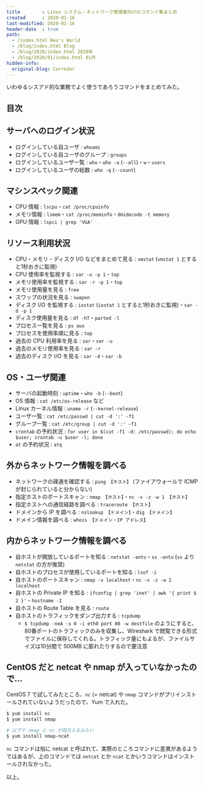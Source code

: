 ```yaml
---
title        : Linux システム・ネットワーク管理者向けのコマンド集まとめ
created      : 2020-01-16
last-modified: 2020-01-16
header-date  : true
path:
  - /index.html Neo's World
  - /blog/index.html Blog
  - /blog/2020/index.html 2020年
  - /blog/2020/01/index.html 01月
hidden-info:
  original-blog: Corredor
---
```


いわゆるシスアド的な業務でよく使うであろうコマンドをまとめてみた。

## 目次

## サーバへのログイン状況

- ログインしている自ユーザ : `whoami`
- ログインしている自ユーザのグループ : `groups`
- ログインしているユーザ一覧 : `who`・`who -a` (`--all`)・`w`・`users`
- ログインしているユーザの総数 : `who -q` (`--count`)

## マシンスペック関連

- CPU 情報 : `lscpu`・`cat /proc/cpuinfo`
- メモリ情報 : `lsmem`・`cat /proc/meminfo`・`dmidecode -t memory`
- GPU 情報 : `lspci | grep 'VGA'`

## リソース利用状況

- CPU・メモリ・ディスク I/O などをまとめて見る : `vmstat` (`vmstat 1` とすると1秒おきに監視)
- CPU 使用率を監視する : `sar -u -p 1`・`top`
- メモリ使用率を監視する : `sar -r -p 1`・`top`
- メモリ使用量を見る : `free`
- スワップの状況を見る : `swapon`
- ディスク I/O を監視する : `iostat` (`iostat 1` とすると1秒おきに監視)・`sar -d -p 1`
- ディスク使用量を見る : `df -hT`・`parted -l`
- プロセス一覧を見る : `ps aux`
- プロセスを使用率順に見る : `top`
- 過去の CPU 利用率を見る : `sar`・`sar -u`
- 過去のメモリ使用率を見る : `sar -r`
- 過去のディスク I/O を見る : `sar -d`・`sar -b`

## OS・ユーザ関連

- サーバの起動時刻 : `uptime`・`who -b` (`--boot`)
- OS 情報 : `cat /etc/os-release` など
- Linux カーネル情報 : `uname -r` (`--kernel-release`)
- ユーザ一覧 : `cat /etc/passwd | cut -d ':' -f1`
- グループ一覧 : `cat /etc/group | cut -d ':' -f1`
- `crontab` の予約状況 : `for user in $(cut -f1 -d: /etc/passwd); do echo $user; crontab -u $user -l; done`
- `at` の予約状況 : `atq`

## 外からネットワーク情報を調べる

- ネットワークの疎通を確認する : `ping 【ホスト】` (ファイアウォールで ICMP が封じられていると分からない)
- 指定ホストのポートスキャン : `nmap 【ホスト】`・`nc -v -z -w 1 【ホスト】`
- 指定ホストへの通信経路を調べる : `traceroute 【ホスト】`
- ドメインから IP を調べる : `nslookup 【ドメイン】`・`dig 【ドメイン】`
- ドメイン情報を調べる : `whois 【ドメイン・IP アドレス】`

## 内からネットワーク情報を調べる

- 自ホストが開放しているポートを知る : `netstat -antu`・`ss -antu` (`ss` より `netstat` の方が推奨)
- 自ホストのプロセスが使用しているポートを知る : `lsof -i`
- 自ホストのポートスキャン : `nmap -v localhost`・`nc -v -z -w 1 localhost`
- 自ホストの Private IP を知る : `ifconfig | grep 'inet' | awk '{ print $ 2 }'`・`hostname -I`
- 自ホストの Route Table を見る : `route`
- 自ホストのトラフィックをダンプ出力する : `tcpdump`
  - `$ tcpdump -neA -s 0 -i eth0 port 80 -w destfile` のようにすると、80番ポートのトラフィックのみを収集し、Wireshark で閲覧できる形式でファイルに保存してくれる。トラフィック量にもよるが、ファイルサイズは10分間で 500MB に膨れたりするので要注意

## CentOS だと netcat や nmap が入っていなかったので…

CentOS 7 で試してみたところ、`nc` (= netcat) や `nmap` コマンドがプリインストールされていないようだったので、Yum で入れた。

```bash
$ yum install nc
$ yum install nmap

# 以下で nmap と nc が両方入るみたい
$ yum install nmap-ncat
```

`nc` コマンドは俗に netcat と呼ばれて、実際のところコマンドに差異があるようではあるが、上のコマンドでは `netcat` とか `ncat` とかいうコマンドはインストールされなかった。

以上。
